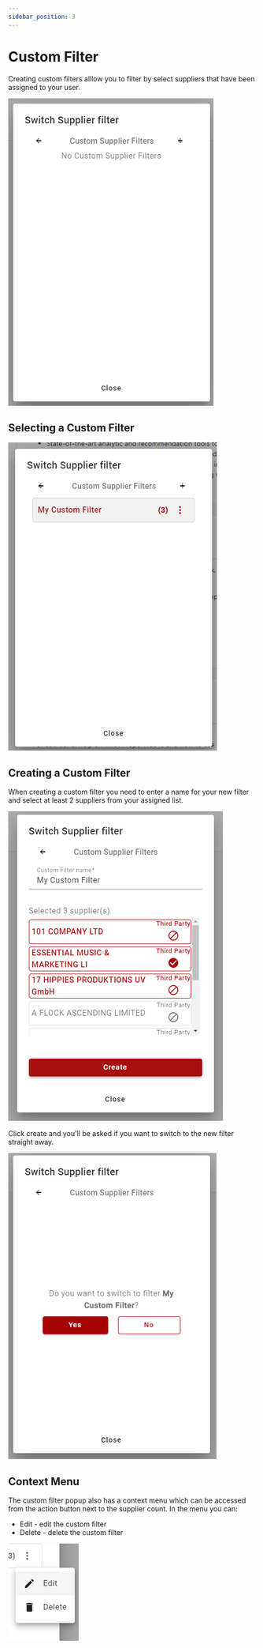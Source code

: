 ```yaml
---
sidebar_position: 3
---
```


# Custom Filter
Creating custom filters alllow you to filter by select suppliers that have been assigned to your user.

![Supplier Filter Custom Filter](../../../static/img/pages/supplier-filter-switcher/pw_supplier_switcher_custom_filters_blank.png)

## Selecting a Custom Filter
![Supplier Filter Custom Filter List](../../../static/img/pages/supplier-filter-switcher/pw_supplier_switcher_custom_filter__list.png)


## Creating a Custom Filter
When creating a custom filter you need to enter a name for your new filter and select at least 2 suppliers from your assigned list.

![Supplier Filter Custom Filter Creating](../../../static/img/pages/supplier-filter-switcher/pw_supplier_switcher_custom_filters_creating_filter.png)

Click create and you'll be asked if you want to switch to the new filter straight away.

![Supplier Filter Custom Filter Created](../../../static/img/pages/supplier-filter-switcher/pw_supplier_switcher_custom_filters_created.png)

## Context Menu
The custom filter popup also has a context menu which can be accessed from the action button next to the supplier count. In the menu you can:

- Edit - edit the custom filter
- Delete - delete the custom filter

![Supplier Filter Custom Filter Context Menu](../../../static/img/pages/supplier-filter-switcher/pw_supplier_switcher_custom_filter__context_menu.png)